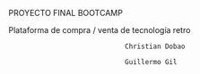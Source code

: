 PROYECTO FINAL BOOTCAMP

Plataforma de compra / venta de tecnología retro

                                 Christian Dobao

                                 Guillermo Gil
